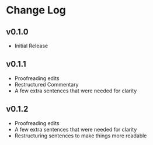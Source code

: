 # Change Log

## v0.1.0

* Initial Release

## v0.1.1

* Proofreading edits
* Restructured Commentary
* A few extra sentences that were needed for clarity

## v0.1.2

* Proofreading edits
* A few extra sentences that were needed for clarity
* Restructuring sentences to make things more readable
